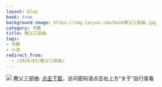 ```yaml
---
layout: blog
book: true
background-image: https://img.locyoo.com/book教父三部曲.jpg
category: 书籍
title: 教父三部曲
tags:
- 书籍
- 小说
redirect_from:
  - /2024/03/教父三部曲/
---
```

![](https://img.locyoo.com/book教父三部曲.jpg)
教父三部曲: <a name = "ref1" href="https://url18.ctfile.com/f/50983618-1345418656-c326ca?p=3619">点击下载</a>，访问密码请点击右上方“关于”自行查看